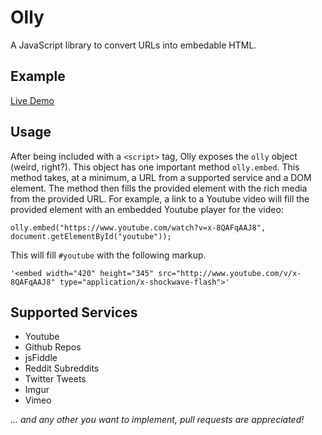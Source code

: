 Olly
====

A JavaScript library to convert URLs into embedable HTML.

Example
-------

[Live Demo](http://abeisgreat.github.io/olly/markup/example.html)

Usage
-----
After being included with a `<script>` tag, Olly exposes the `olly` object (weird, right?). This object has one important method `olly.embed`. This method takes, at a minimum, a URL from a supported service and a DOM element. The method then fills the provided element with the rich media from the provided URL. For example, a link to a Youtube video will fill the provided element with an embedded Youtube player for the video:

    olly.embed("https://www.youtube.com/watch?v=x-8QAFqAAJ8", document.getElementById("youtube"));
    
This will fill `#youtube` with the following markup.

    '<embed width="420" height="345" src="http://www.youtube.com/v/x-8QAFqAAJ8" type="application/x-shockwave-flash">'
    
Supported Services
------------------
* Youtube
* Github Repos
* jsFiddle
* Reddit Subreddits
* Twitter Tweets
* Imgur
* Vimeo

*... and any other you want to implement, pull requests are appreciated!*